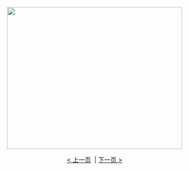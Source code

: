 		

<p align="center">
<img border="0" src="https://cloud.githubusercontent.com/assets/26177494/25069457/1b1ef42c-224f-11e7-83db-6fb471e161ff.gif" width="400" height="324"></p>

<p align="center"><a href="自焚骗局动画-1.md">&lt; 上一页</a>&nbsp; |
<a href="zfpjdh-3.htm">下一页 &gt;</a></p>
